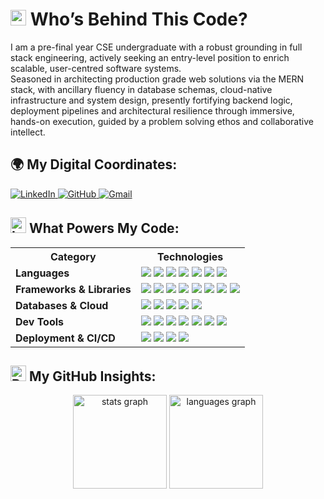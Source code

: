 <!--- ------------------------------------------------------------------------------------------------------------------------------------------------------ -->
<!--- -- Custom Designed Banner ---------------------------------------------------------------------------------------------------------------------------- -->
<!--- ------------------------------------------------------------------------------------------------------------------------------------------------------ -->
<!--
<div align="center">
  <img src="https://github.com/user-attachments/assets/bbaee8ef-6913-4ad1-844d-f26686bbdbaf" alt="github header" />
</div>
-->

<!--- ------------------------------------------------------------------------------------------------------------------------------------------------------ -->
<!--- -- Who’s Behind This Code? ------------------------------------------------------------------------------------------------------------------------------------------ -->
<!--- ------------------------------------------------------------------------------------------------------------------------------------------------------ -->

# <img src="https://raw.githubusercontent.com/Tarikul-Islam-Anik/Telegram-Animated-Emojis/main/Symbols/Dizzy.webp" alt="Dizzy" width="25" height="25" /> Who’s Behind This Code?

I am a pre-final year CSE undergraduate with a robust grounding in full stack engineering, actively seeking an entry-level position to enrich scalable, user-centred software systems.  
Seasoned in architecting production grade web solutions via the MERN stack, with ancillary fluency in database schemas, cloud-native infrastructure and system design, presently fortifying backend logic, deployment pipelines and architectural resilience through immersive, hands-on execution, guided by a problem solving ethos and collaborative intellect.

<!--- ------------------------------------------------------------------------------------------------------------------------------------------------------ -->
<!--- -- Socials ------------------------------------------------------------------------------------------------------------------------------------------- -->
<!--- ------------------------------------------------------------------------------------------------------------------------------------------------------ -->

## 🌍 My Digital Coordinates:

<p align="left">
  <a href="https://www.linkedin.com/in/arjunbir-singh/" target="_blank">
    <img src="https://img.shields.io/badge/LinkedIn-blue?style=for-the-badge&logo=linkedin&logoColor=white" alt="LinkedIn" />
  </a>
  <a href="https://github.com/Arjun140205" target="_blank">
    <img src="https://img.shields.io/badge/GitHub-000000?style=for-the-badge&logo=github&logoColor=white" alt="GitHub" />
  </a>
  <a href="mailto:arjunbirsingh1699@gmail.com" target="_blank">
    <img src="https://img.shields.io/badge/Gmail-D14836?style=for-the-badge&logo=gmail&logoColor=white" alt="Gmail" />
  </a>
</p>
<!--- ------------------------------------------------------------------------------------------------------------------------------------------------------ -->
<!--- -- Skills Section ------------------------------------------------------------------------------------------------------------------------------------ -->
<!--- ------------------------------------------------------------------------------------------------------------------------------------------------------ -->

## <img src="https://raw.githubusercontent.com/Tarikul-Islam-Anik/Telegram-Animated-Emojis/main/Objects/Laptop.webp" alt="Laptop" width="25" height="25" /> What Powers My Code:

<table>
  <tr>
    <th>Category</th>
    <th>Technologies</th>
  </tr>

  <tr>
    <td><b>Languages</b></td>
    <td>
      <img src="https://skillicons.dev/icons?i=javascript" />
      <img src="https://skillicons.dev/icons?i=cpp" />
      <img src="https://skillicons.dev/icons?i=python" />
      <img src="https://skillicons.dev/icons?i=java" />
      <img src="https://skillicons.dev/icons?i=html" />
      <img src="https://skillicons.dev/icons?i=css" />
      <img src="https://skillicons.dev/icons?i=bash" />
    </td>
  </tr>

  <tr>
    <td><b>Frameworks & Libraries</b></td>
    <td>
      <img src="https://skillicons.dev/icons?i=react" />
      <img src="https://skillicons.dev/icons?i=nodejs" />
      <img src="https://skillicons.dev/icons?i=express" />
      <img src="https://skillicons.dev/icons?i=redux" />
      <img src="https://skillicons.dev/icons?i=tailwind" />
      <img src="https://skillicons.dev/icons?i=bootstrap" />
      <img src="https://skillicons.dev/icons?i=sass" />
      <img src="https://skillicons.dev/icons?i=vite" />
    </td>
  </tr>

  <tr>
    <td><b>Databases & Cloud</b></td>
    <td>
      <img src="https://skillicons.dev/icons?i=mongodb" />
      <img src="https://skillicons.dev/icons?i=mysql" />
      <img src="https://skillicons.dev/icons?i=postgres" />
      <img src="https://skillicons.dev/icons?i=firebase" />
      <img src="https://skillicons.dev/icons?i=aws" />
    </td>
  </tr>

  <tr>
    <td><b>Dev Tools</b></td>
    <td>
      <img src="https://skillicons.dev/icons?i=git" />
      <img src="https://skillicons.dev/icons?i=github" />
      <img src="https://skillicons.dev/icons?i=gitlab" />
      <img src="https://skillicons.dev/icons?i=npm" />
      <img src="https://skillicons.dev/icons?i=yarn" />
      <img src="https://skillicons.dev/icons?i=vscode" />
      <img src="https://skillicons.dev/icons?i=chrome" />
    </td>
  </tr>

  <tr>
    <td><b>Deployment & CI/CD</b></td>
    <td>
      <img src="https://skillicons.dev/icons?i=vercel" />
      <img src="https://skillicons.dev/icons?i=netlify" />
      <img src="https://skillicons.dev/icons?i=githubactions" />
      <img src="https://skillicons.dev/icons?i=gitlab" />
    </td>
  </tr>
</table>

<!--- ------------------------------------------------------------------------------------------------------------------------------------------------------ -->
<!--- -- Metrics ------------------------------------------------------------------------------------------------------------------------------------------- -->
<!--- ------------------------------------------------------------------------------------------------------------------------------------------------------ -->

<h2>
  <img src="https://raw.githubusercontent.com/Tarikul-Islam-Anik/Telegram-Animated-Emojis/main/Objects/Bar%20Chart.webp" alt="Bar Chart" width="25" height="25" />  
  My GitHub Insights:
</h2>

<div align="center">
  <img src="https://github-readme-stats.vercel.app/api?username=Arjun140205&hide_title=false&hide_rank=false&show_icons=true&include_all_commits=true&count_private=true&theme=dark&hide_border=true" height="150" alt="stats graph" />
  <img src="https://github-readme-stats.vercel.app/api/top-langs?username=Arjun140205&layout=compact&langs_count=6&theme=dark&hide_border=true" height="150" alt="languages graph" />
</div>

<!--- ------------------------------------------------------------------------------------------------------------------------------------------------------ -->
<!--- -- Thanks & Dev Quote -------------------------------------------------------------------------------------------------------------------------------- -->
<!--- ------------------------------------------------------------------------------------------------------------------------------------------------------ -->
